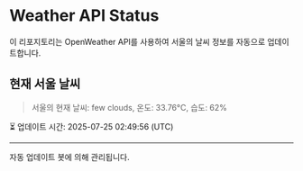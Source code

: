 
# Weather API Status

이 리포지토리는 OpenWeather API를 사용하여 서울의 날씨 정보를 자동으로 업데이트합니다.

## 현재 서울 날씨
> 서울의 현재 날씨: few clouds, 온도: 33.76°C, 습도: 62%

⏳ 업데이트 시간: 2025-07-25 02:49:56 (UTC)

---
자동 업데이트 봇에 의해 관리됩니다.
